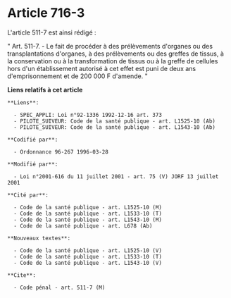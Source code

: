 # Article 716-3

L'article 511-7 est ainsi rédigé :

" Art. 511-7. - Le fait de procéder à des prélèvements d'organes ou des transplantations d'organes, à des prélèvements ou des
greffes de tissus, à la conservation ou à la transformation de tissus ou à la greffe de cellules hors d'un établissement
autorisé à cet effet est puni de deux ans d'emprisonnement et de 200 000 F d'amende. "

**Liens relatifs à cet article**

	**Liens**:

	  - SPEC_APPLI: Loi n°92-1336 1992-12-16 art. 373
	  - PILOTE_SUIVEUR: Code de la santé publique - art. L1525-10 (Ab)
	  - PILOTE_SUIVEUR: Code de la santé publique - art. L1543-10 (Ab)

	**Codifié par**:

	  - Ordonnance 96-267 1996-03-28

	**Modifié par**:

	  - Loi n°2001-616 du 11 juillet 2001 - art. 75 (V) JORF 13 juillet 2001

	**Cité par**:

	  - Code de la santé publique - art. L1525-10 (M)
	  - Code de la santé publique - art. L1533-10 (T)
	  - Code de la santé publique - art. L1543-10 (M)
	  - Code de la santé publique - art. L678 (Ab)

	**Nouveaux textes**:

	  - Code de la santé publique - art. L1525-10 (V)
	  - Code de la santé publique - art. L1533-10 (T)
	  - Code de la santé publique - art. L1543-10 (V)

	**Cite**:

	  - Code pénal - art. 511-7 (M)
